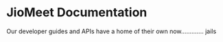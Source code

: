 # JioMeet Documentation

Our developer guides and APIs have a home of their own now............. jails
<!--stackedit_data:
eyJoaXN0b3J5IjpbLTEzNDAxNDMwNTMsMjAzNzgzNDM3MCwtMT
YyODU4NjAzNiw0NDgzNDcxNjIsMzAyMzMzMDA0LDQzNjE3MDIw
Ml19
-->